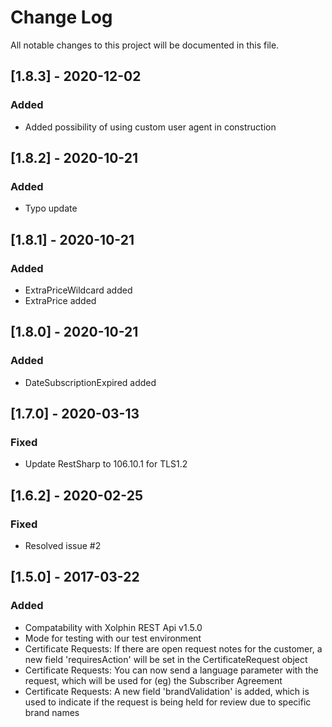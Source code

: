 # Change Log
All notable changes to this project will be documented in this file.

## [1.8.3] - 2020-12-02
### Added
- Added possibility of using custom user agent in construction

## [1.8.2] - 2020-10-21
### Added
- Typo update

## [1.8.1] - 2020-10-21
### Added
- ExtraPriceWildcard added
- ExtraPrice added

## [1.8.0] - 2020-10-21
### Added
- DateSubscriptionExpired added

## [1.7.0] - 2020-03-13
### Fixed
- Update RestSharp to 106.10.1 for TLS1.2

## [1.6.2] - 2020-02-25
### Fixed
- Resolved issue #2

## [1.5.0] - 2017-03-22
### Added
- Compatability with Xolphin REST Api v1.5.0
- Mode for testing with our test environment
- Certificate Requests: If there are open request notes for the customer, a new field 'requiresAction' will be set in the CertificateRequest object
- Certificate Requests: You can now send a language parameter with the request, which will be used for (eg) the Subscriber Agreement
- Certificate Requests: A new field 'brandValidation' is added, which is used to indicate if the request is being held for review due to specific brand names
